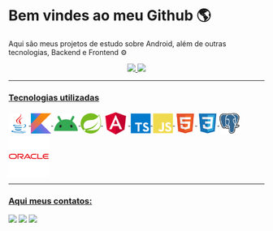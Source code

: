 # Bem vindes ao meu Github :earth_americas:

Aqui são meus projetos de estudo sobre Android, além de outras tecnologias, Backend e Frontend :gear:

<div align="center">
  <a href="https://github.com/harrissondutra">
  <img height="180em" src="https://github-readme-stats.vercel.app/api?username=harrissondutra&show_icons=true&theme=radical&locale=pt-br&include_all_commits=true&count_private=true"/>
  <img height="180em" src="https://github-readme-stats.vercel.app/api/top-langs/?username=harrissondutra&layout=compact&langs_count=10&theme=radical&locale=pt-br"/>
</div>

<hr>

### Tecnologias utilizadas   
<div style="display: inline_block">
   <img align="center" alt="Java" height="40" width="40" src=".img/java_original_logo_icon_146458.png">
   <img align="center" alt="Kotlin" height="40" width="40" src=".img/kotlin_icon.png">
   <img align="center" alt="Android" height="40" width="50" src=".img/android.png">
   <img align="center" alt="Spring" height="40" width="40" src="https://github.com/harrissondutra/harrissondutra/blob/main/.img/logo-spring.png">
   <img align="center" alt="Angular" height="50" width="50" src="https://github.com/harrissondutra/harrissondutra/blob/main/.img/file_type_angular_icon_130754.png">
   <img align="center" alt="Typescript" height="40" width="40" src="https://raw.githubusercontent.com/devicons/devicon/master/icons/typescript/typescript-plain.svg">
   <img align="center" alt="JavaScript" height="40" width="40" src="https://raw.githubusercontent.com/devicons/devicon/master/icons/javascript/javascript-plain.svg">
   <img align="center" alt="HTML" height="40" width="40" src="https://raw.githubusercontent.com/devicons/devicon/master/icons/html5/html5-original.svg">
   <img align="center" alt="CSS" height="40" width="40" src="https://raw.githubusercontent.com/devicons/devicon/master/icons/css3/css3-original.svg">
   <img align="center" alt="Postgres" height="40" width="40" src="https://github.com/harrissondutra/harrissondutra/blob/main/.img/postgresql_logo_icon_170835.png">
   <img align="center" alt="Oracle" height="80" width="80" src="https://github.com/harrissondutra/harrissondutra/blob/main/.img/oracle_original_logo_icon_146401.png">
</div>

<hr>

### Aqui meus contatos: 
<div>
  <a href = "https://tinyurl.com/harrissondutra"><img src="https://img.shields.io/badge/WhatsApp-25D366?style=for-the-badge&logo=whatsapp&logoColor=white" target="_blank"></a>
  <a href="https://www.linkedin.com/in/harrissondutra" target="_blank"><img src="https://img.shields.io/badge/-LinkedIn-%230077B5?style=for-the-badge&logo=linkedin&logoColor=white" target="_blank"></a> 
  <a href = "mailto:harrissondutra@gmail.com"><img src="https://img.shields.io/badge/Gmail-D14836?style=for-the-badge&logo=gmail&logoColor=white" target="_blank"></a>
</div>

  </div>



